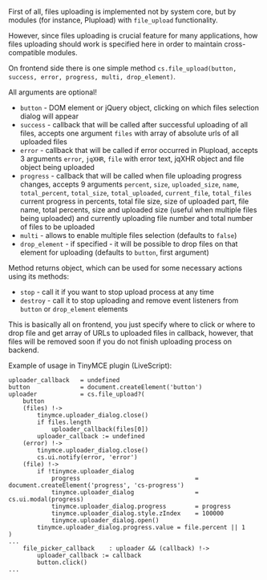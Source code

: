 First of all, files uploading is implemented not by system core, but by modules (for instance, Plupload) with `file_upload` functionality.

However, since files uploading is crucial feature for many applications, how files uploading should work is specified here in order to maintain cross-compatible modules.

On frontend side there is one simple method `cs.file_upload(button, success, error, progress, multi, drop_element)`.

All arguments are optional!

* `button` - DOM element or jQuery object, clicking on which files selection dialog will appear
* `success` - callback that will be called after successful uploading of all files, accepts one argument `files` with array of absolute urls of all uploaded files
* `error` - callback that will be called if error occurred in Plupload, accepts 3 arguments `error`, `jqXHR`, `file` with error text, jqXHR object and file object being uploaded
* `progress` - callback that will be called when file uploading progress changes, accepts 9 arguments `percent`, `size`, `uploaded_size`, `name`, `total_percent`, `total_size`, `total_uploaded`, `current_file`, `total_files` current progress in percents, total file size, size of uploaded part, file name, total percents, size and uploaded size (useful when multiple files being uploaded) and currently uploading file number and total number of files to be uploaded
* `multi` - allows to enable multiple files selection (defaults to `false`)
* `drop_element` - if specified - it will be possible to drop files on that element for uploading (defaults to `button`, first argument)

Method returns object, which can be used for some necessary actions using its methods:
* `stop` - call it if you want to stop upload process at any time
* `destroy` - call it to stop uploading and remove event listeners from `button` or `drop_element` elements

This is basically all on frontend, you just specify where to click or where to drop file and get array of URLs to uploaded files in callback, however, that files will be removed soon if you do not finish uploading process on backend.

Example of usage in TinyMCE plugin (LiveScript):
```livescript
uploader_callback	= undefined
button				= document.createElement('button')
uploader			= cs.file_upload?(
	button
	(files) !->
		tinymce.uploader_dialog.close()
		if files.length
			uploader_callback(files[0])
		uploader_callback := undefined
	(error) !->
		tinymce.uploader_dialog.close()
		cs.ui.notify(error, 'error')
	(file) !->
		if !tinymce.uploader_dialog
			progress								= document.createElement('progress', 'cs-progress')
			tinymce.uploader_dialog					= cs.ui.modal(progress)
			tinymce.uploader_dialog.progress		= progress
			tinymce.uploader_dialog.style.zIndex	= 100000
			tinymce.uploader_dialog.open()
		tinymce.uploader_dialog.progress.value = file.percent || 1
)
...
	file_picker_callback	: uploader && (callback) !->
		uploader_callback := callback
		button.click()
...
```
